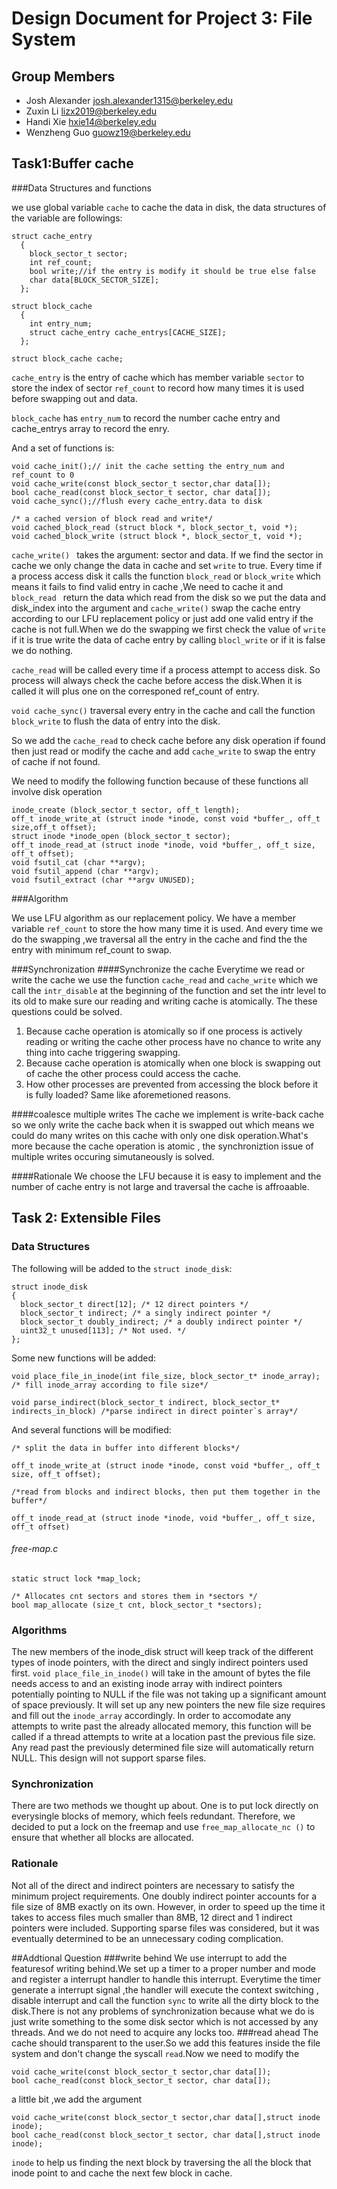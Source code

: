 Design Document for Project 3: File System
==========================================

## Group Members

* Josh Alexander <josh.alexander1315@berkeley.edu>
* Zuxin Li <lizx2019@berkeley.edu>
* Handi Xie <hxie14@berkeley.edu>
* Wenzheng Guo <guowz19@berkeley.edu>

## Task1:Buffer cache

###Data Structures and functions

we use global variable `cache` to cache the data in disk, the data structures of the variable are followings:


```
struct cache_entry
  {
    block_sector_t sector;
    int ref_count;
    bool write;//if the entry is modify it should be true else false
    char data[BLOCK_SECTOR_SIZE];
  };

struct block_cache
  {
    int entry_num;
    struct cache_entry cache_entrys[CACHE_SIZE];
  };

struct block_cache cache;
```
`cache_entry` is the entry of cache which has member variable `sector` to store the index of sector  `ref_count` to record how many times it is used before swapping out and data.

`block_cache` has `entry_num` to record the number cache entry  and cache_entrys array to record the enry.

And  a set of functions is:

```
void cache_init();// init the cache setting the entry_num and ref_count to 0
void cache_write(const block_sector_t sector,char data[]);
bool cache_read(const block_sector_t sector, char data[]);
void cache_sync();//flush every cache_entry.data to disk

/* a cached version of block read and write*/
void cached_block_read (struct block *, block_sector_t, void *);
void cached_block_write (struct block *, block_sector_t, void *);
```

`cache_write() ` takes the argument: sector and data. If we find the sector in cache we only change the data in cache and set `write` to true.  Every time  if a process access disk it calls the function `block_read`  or  `block_write` which means it fails to find valid entry in cache ,We need to cache it and `block_read ` return the data which read from the disk so we put the data and disk_index into the argument and `cache_write()` swap the cache entry according to our  LFU replacement policy or just add one valid entry if the cache is not full.When we do the swapping we first check the value of `write` if it is true write the data of cache entry by calling `blocl_write` or if it is false we do nothing.

`cache_read` will be called every time if a process attempt to access disk. So process will always check the cache before access the disk.When it is called it will plus one on the corresponed ref_count of entry.

`void cache_sync()` traversal every entry in the cache and call the function `block_write` to flush the data of entry into the disk.

So we add the `cache_read` to check cache before any disk operation if found then just read or modify the cache  and add `cache_write` to swap the entry of cache if not found.

We need to modify the following function because of these functions all involve disk operation

```
inode_create (block_sector_t sector, off_t length);
off_t inode_write_at (struct inode *inode, const void *buffer_, off_t size,off_t offset);
struct inode *inode_open (block_sector_t sector);
off_t inode_read_at (struct inode *inode, void *buffer_, off_t size, off_t offset);
void fsutil_cat (char **argv);
void fsutil_append (char **argv);
void fsutil_extract (char **argv UNUSED);
```
###Algorithm

We use LFU algorithm as our replacement policy. We have a member variable `ref_count` to store the how many time it is used. And every time we do the swapping ,we traversal all the entry in the cache and find the the entry with minimum ref_count to swap. 




###Synchronization
####Synchronize the cache
Everytime we read or write the cache we use the function `cache_read` and `cache_write` which we call the `intr_disable` at the beginning of the function and set the intr level to its old to make sure our reading and writing cache is atomically.
The these questions could be solved.

1. Because cache operation is atomically so if one process is actively reading or writing the cache other process have no chance to write any thing into cache triggering swapping.
2.  Because cache operation is atomically when one block is swapping out of cache the other process could access the cache.
3. How  other processes are prevented from accessing the block before it is fully loaded? Same like aforemetioned reasons.

####coalesce multiple writes
The cache we implement is write-back cache so we only write the cache back when it is swapped out which means we could do many writes on this cache with only one disk operation.What's more because the cache operation is atomic , the synchroniztion issue of multiple writes occuring simutaneously is solved.

####Rationale 
We choose the LFU because it is easy to implement and the number of cache entry is not large and traversal the cache is affroaable.





## Task 2: Extensible Files
### Data Structures
The following will be added to the `struct inode_disk`:

```
struct inode_disk
{
  block_sector_t direct[12]; /* 12 direct pointers */
  block_sector_t indirect; /* a singly indirect pointer */
  block_sector_t doubly_indirect; /* a doubly indirect pointer */
  uint32_t unused[113]; /* Not used. */
};
```

Some new functions will be added:
```
void place_file_in_inode(int file_size, block_sector_t* inode_array); /* fill inode_array according to file size*/ 

void parse_indirect(block_sector_t indirect, block_sector_t* indirects_in_block) /*parse indirect in direct pointer`s array*/
```

And several functions will be modified:

```
/* split the data in buffer into different blocks*/ 

off_t inode_write_at (struct inode *inode, const void *buffer_, off_t size, off_t offset);

/*read from blocks and indirect blocks, then put them together in the buffer*/

off_t inode_read_at (struct inode *inode, void *buffer_, off_t size, off_t offset)

```

###### free-map.c

```
static struct lock *map_lock;

/* Allocates cnt sectors and stores them in *sectors */
bool map_allocate (size_t cnt, block_sector_t *sectors);
```

### Algorithms
The new members of the inode_disk struct will keep track of the different types of inode pointers, with the direct and singly indirect pointers used first.  `void place_file_in_inode()` will take in the amount of bytes the file needs access to and an existing inode array with indirect pointers potentially pointing to NULL if the file was not taking up a significant amount of space previously.  It will set up any new pointers the new file size requires and fill out the `inode_array` accordingly.  In order to accomodate any attempts to write past the already allocated memory, this function will be called if a thread attempts to write at a location past the previous file size.  Any read past the previously determined file size will automatically return NULL.  This design will not support sparse files.


### Synchronization
There are two methods we thought up about. One is to put lock directly on everysingle blocks of memory, which feels redundant. Therefore, we decided to put a lock on the freemap and use `free_map_allocate_nc ()` to ensure that whether all blocks are allocated.


### Rationale
Not all of the direct and indirect pointers are necessary to satisfy the minimum project requirements.  One doubly indirect pointer accounts for a file size of 8MB exactly on its own.  However, in order to speed up the time it takes to access files much smaller than 8MB, 12 direct and 1 indirect pointers were included. Supporting sparse files was considered, but it was eventually determined to be an unnecessary coding complication.


##Addtional Question
###write  behind
We use interrupt to add the featuresof writing behind.We set up a timer to a proper number and mode and register a interrupt handler to handle this interrupt. Everytime the timer generate a interrupt signal ,the handler will execute the context switching , disable interrupt and call the function `sync` to write all the dirty block to the disk.There is not any problems of synchronization because what we do is just write something to the some disk sector which is not accessed by any threads. And we do not need to acquire any locks too.
###read ahead
The cache should transparent to the user.So we add this features inside the file system and don't change the syscall  `read`.Now we need to modify the 

```
void cache_write(const block_sector_t sector,char data[]);
bool cache_read(const block_sector_t sector, char data[]);
```
a little bit ,we add the argument 

```
void cache_write(const block_sector_t sector,char data[],struct inode inode);
bool cache_read(const block_sector_t sector, char data[],struct inode inode);
```
`inode` to help us finding the next  block by  traversing the all the block that inode point to and cache the next few block in cache.
